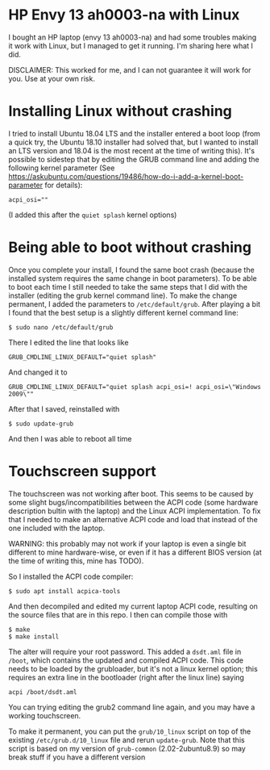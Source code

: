 HP Envy 13 ah0003-na with Linux
===============================

I bought an HP laptop (envy 13 ah0003-na) and had some troubles making it work
with Linux, but I managed to get it running. I'm sharing here what I did.

DISCLAIMER: This worked for me, and I can not guarantee it will work for you.
Use at your own risk.

Installing Linux without crashing
=================================

I tried to install Ubuntu 18.04 LTS and the installer entered a boot loop (from
a quick try, the Ubuntu 18.10 installer had solved that, but I wanted to install
an LTS version and 18.04 is the most recent at the time of writing this). It's
possible to sidestep that by editing the GRUB command line and adding the
following kernel parameter (See 
https://askubuntu.com/questions/19486/how-do-i-add-a-kernel-boot-parameter for
details):

```
acpi_osi=""
```

(I added this after the `quiet splash` kernel options)


Being able to boot without crashing
===================================

Once you complete your install, I found the same boot crash (because the
installed system requires the same change in boot parameters). To be able to
boot each time I still needed to take the same steps that I did with the
installer (editing the grub kernel command line). To make the
change permanent, I added the parameters to `/etc/default/grub`. After playing
a bit I found that the best setup is a slightly different kernel command line:

```
$ sudo nano /etc/default/grub
```

There I edited the line that looks like
```
GRUB_CMDLINE_LINUX_DEFAULT="quiet splash"
```

And changed it to
```
GRUB_CMDLINE_LINUX_DEFAULT="quiet splash acpi_osi=! acpi_osi=\"Windows 2009\""
```

After that I saved, reinstalled with

```
$ sudo update-grub
```

And then I was able to reboot all time

Touchscreen support
===================

The touchscreen was not working after boot. This seems to be caused by some
slight bugs/incompatibilities between the ACPI code (some hardware description
bultin with the laptop) and the Linux ACPI implementation. To fix that I needed
to make an alternative ACPI code and load that instead of the one included with
the laptop.

WARNING: this probably may not work if your laptop is even a single bit different
to mine hardware-wise, or even if it has a different BIOS version (at the time of
writing this, mine has TODO).

So I installed the ACPI code compiler:

```
$ sudo apt install acpica-tools
``` 

And then decompiled and edited my current laptop ACPI code, resulting on the
source files that are in this repo. I then can compile those with

```
$ make
$ make install
```

The alter will require your root password. This added a `dsdt.aml` file in 
`/boot`, which contains the updated and compiled ACPI code. This code needs
to be loaded by the grubloader, but it's not a linux kernel option; this
requires an extra line in the bootloader (right after the linux line) saying

```
acpi /boot/dsdt.aml
``` 

You can trying editing the grub2 command line again, and you may have a working
touchscreen.

To make it permanent, you can put the `grub/10_linux` script on top of the
existing `/etc/grub.d/10_linux` file and rerun `update-grub`. Note that this
script is based on my version of `grub-common` (2.02-2ubuntu8.9) so may break 
stuff if you have a different version
